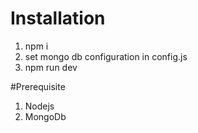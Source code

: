 # Installation
1. npm i
2. set mongo db configuration in config.js
3. npm run dev

#Prerequisite
1. Nodejs
2. MongoDb
